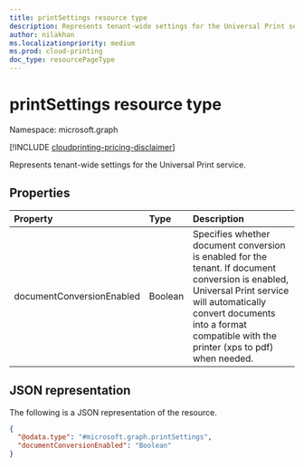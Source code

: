 ```yaml
---
title: printSettings resource type
description: Represents tenant-wide settings for the Universal Print service.
author: nilakhan
ms.localizationpriority: medium
ms.prod: cloud-printing
doc_type: resourcePageType
---
```


# printSettings resource type

Namespace: microsoft.graph

[!INCLUDE [cloudprinting-pricing-disclaimer](../../includes/cloudprinting-pricing-disclaimer.md)]

Represents tenant-wide settings for the Universal Print service.

## Properties
|Property|Type|Description|
|:---|:---|:---|
|documentConversionEnabled|Boolean|Specifies whether document conversion is enabled for the tenant. If document conversion is enabled, Universal Print service will automatically convert documents into a format compatible with the printer (xps to pdf) when needed.|

## JSON representation
The following is a JSON representation of the resource.
<!-- {
  "blockType": "resource",
  "@odata.type": "microsoft.graph.printSettings"
}
-->
``` json
{
  "@odata.type": "#microsoft.graph.printSettings",
  "documentConversionEnabled": "Boolean"
}
```

